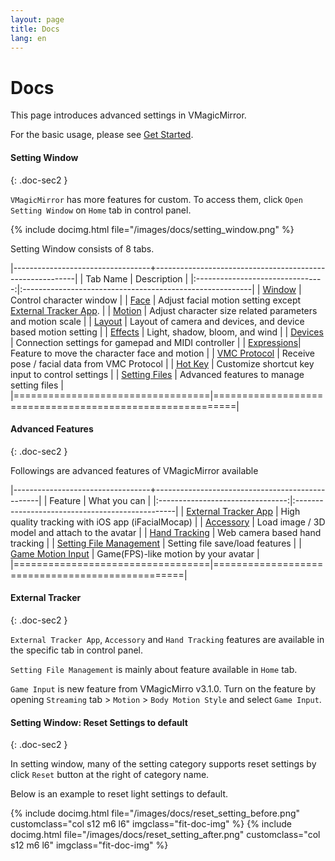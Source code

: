 ```yaml
---
layout: page
title: Docs
lang: en
---
```


# Docs

This page introduces advanced settings in VMagicMirror.

For the basic usage, please see [Get Started](../get_started).

#### Setting Window
{: .doc-sec2 }

`VMagicMirror` has more features for custom. To access them, click `Open Setting Window` on `Home` tab in control panel.

{% include docimg.html file="/images/docs/setting_window.png" %}

Setting Window consists of 8 tabs.

|----------------------------------+----------------------------------------------------------|
| Tab Name                         | Description                                              |
|:--------------------------------:|:---------------------------------------------------------|
| [Window](./window)          | Control character window                                      |
| [Face](./face)              | Adjust facial motion setting except [External Tracker App](./external_tracker).      |
| [Motion](./motion)          | Adjust character size related parameters and motion scale     |
| [Layout](./layout)          | Layout of camera and devices, and device based motion setting |
| [Effects](./effects)        | Light, shadow, bloom, and wind                                |
| [Devices](./devices)        | Connection settings for gamepad and MIDI controller           |
| [Expressions](./expressions)| Feature to move the character face and motion                 |
| [VMC Protocol](./vmc_protocol) | Receive pose / facial data from VMC Protocol               |
| [Hot Key](./hotkey)         | Customize shortcut key input to control settings              |
| [Setting Files](./setting_files) | Advanced features to manage setting files                |
|==================================|==========================================================|


#### Advanced Features 
{: .doc-sec2 }

Followings are advanced features of VMagicMirror available

|----------------------------------+-------------------------------------------------|
| Feature                          | What you can                                 |
|:--------------------------------:|:------------------------------------------------|
| [External Tracker App](./external_tracker)      | High quality tracking with iOS app (iFacialMocap) |
| [Accessory](./accessory)                    | Load image / 3D model and attach to the avatar  |
| [Hand Tracking](./hand_tracking)            | Web camera based hand tracking       |
| [Setting File Management](./setting_files)  | Setting file save/load features      |
| [Game Motion Input](./game_input)                  | Game(FPS)-like motion by your avatar |
|==================================|=================================================|

#### External Tracker
{: .doc-sec2 }

`External Tracker App`, `Accessory` and `Hand Tracking` features are available in the specific tab in control panel.

`Setting File Management` is mainly about feature available in `Home` tab.

`Game Input` is new feature from VMagicMirro v3.1.0. Turn on the feature by opening `Streaming` tab > `Motion` > `Body Motion Style` and select `Game Input`.

#### Setting Window: Reset Settings to default
{: .doc-sec2 }

In setting window, many of the setting category supports reset settings by click `Reset` button at the right of category name.

Below is an example to reset light settings to default.

<div class="row">
{% include docimg.html file="/images/docs/reset_setting_before.png" customclass="col s12 m6 l6" imgclass="fit-doc-img" %}
{% include docimg.html file="/images/docs/reset_setting_after.png" customclass="col s12 m6 l6" imgclass="fit-doc-img" %}
</div>

